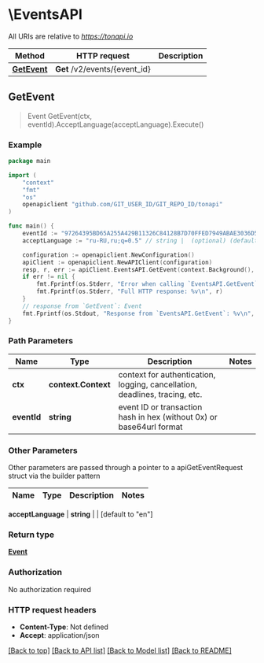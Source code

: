 # \EventsAPI

All URIs are relative to *https://tonapi.io*

Method | HTTP request | Description
------------- | ------------- | -------------
[**GetEvent**](EventsAPI.md#GetEvent) | **Get** /v2/events/{event_id} | 



## GetEvent

> Event GetEvent(ctx, eventId).AcceptLanguage(acceptLanguage).Execute()





### Example

```go
package main

import (
	"context"
	"fmt"
	"os"
	openapiclient "github.com/GIT_USER_ID/GIT_REPO_ID/tonapi"
)

func main() {
	eventId := "97264395BD65A255A429B11326C84128B7D70FFED7949ABAE3036D506BA38621" // string | event ID or transaction hash in hex (without 0x) or base64url format
	acceptLanguage := "ru-RU,ru;q=0.5" // string |  (optional) (default to "en")

	configuration := openapiclient.NewConfiguration()
	apiClient := openapiclient.NewAPIClient(configuration)
	resp, r, err := apiClient.EventsAPI.GetEvent(context.Background(), eventId).AcceptLanguage(acceptLanguage).Execute()
	if err != nil {
		fmt.Fprintf(os.Stderr, "Error when calling `EventsAPI.GetEvent``: %v\n", err)
		fmt.Fprintf(os.Stderr, "Full HTTP response: %v\n", r)
	}
	// response from `GetEvent`: Event
	fmt.Fprintf(os.Stdout, "Response from `EventsAPI.GetEvent`: %v\n", resp)
}
```

### Path Parameters


Name | Type | Description  | Notes
------------- | ------------- | ------------- | -------------
**ctx** | **context.Context** | context for authentication, logging, cancellation, deadlines, tracing, etc.
**eventId** | **string** | event ID or transaction hash in hex (without 0x) or base64url format | 

### Other Parameters

Other parameters are passed through a pointer to a apiGetEventRequest struct via the builder pattern


Name | Type | Description  | Notes
------------- | ------------- | ------------- | -------------

 **acceptLanguage** | **string** |  | [default to &quot;en&quot;]

### Return type

[**Event**](Event.md)

### Authorization

No authorization required

### HTTP request headers

- **Content-Type**: Not defined
- **Accept**: application/json

[[Back to top]](#) [[Back to API list]](../README.md#documentation-for-api-endpoints)
[[Back to Model list]](../README.md#documentation-for-models)
[[Back to README]](../README.md)

